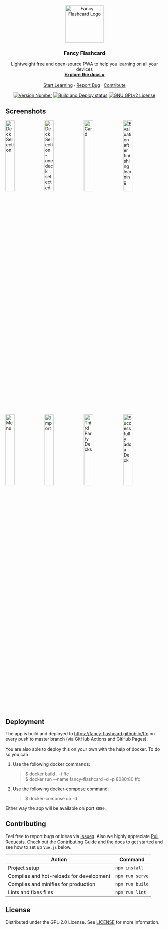 <!-- README inspired by https://github.com/othneildrew/Best-README-Template -->

<p align="center">
  <a href="https://github.com/fancy-flashcard/ffc">
    <img src="src/assets/flash.svg" alt="Fancy Flashcard Logo" width="120" height="120">
  </a>

  <h3 align="center">Fancy Flashcard</h3>

  <p align="center">
    Lightweight free and open-source PWA to help you learning on all your devices
    <br />
    <a href="docs/"><strong>Explore the docs »</strong></a>
    <br />
    <br />
    <a href="https://fancy-flashcard.github.io/ffc/">Start Learning</a>
    ·
    <a href="https://github.com/fancy-flashcard/ffc/issues">Report Bug</a>
    ·
    <a href="CONTRIBUTING.md">Contribute</a>
  </p>

  <p align="center">
    <a href="#readme"
    ><img src="https://img.shields.io/badge/dynamic/json?color=informational&label=version&query=%24.version&url=https%3A%2F%2Fraw.githubusercontent.com%2Ffancy-flashcard%2Fffc%2Fmaster%2Fpackage.json" alt="Version Number"
    ></a>
    <a href="https://github.com/fancy-flashcard/ffc/actions?query=workflow%3A%22Build+and+Deploy%22"
    ><img src="https://img.shields.io/github/workflow/status/fancy-flashcard/ffc/Build%20and%20Deploy" alt="Build and Deploy status"
    ></a>
    <a href="LICENSE"
    ><img src="https://img.shields.io/badge/license-GNU%20GPLv2-success" alt="GNU GPLv2 License"
    ></a>
  </p>
</p>

## Screenshots

<img src="docs/img/deck-selection.png" alt="Deck Selection" width="24%" /> <img src="docs/img/deck-selection-selected.png" alt="Deck Selection - one deck selected" width="24%" /> <img src="docs/img/q-and-a.png" alt="Card" width="24%" /> <img src="docs/img/finish.png" alt="Evaluation after finishing learning" width="24%" /> <img src="docs/img/menu.png" alt="Menu" width="24%" /> <img src="docs/img/import.png" alt="Import" width="24%" /> <img src="docs/img/third-party-decks.png" alt="Third Party Decks" width="24%" /> <img src="docs/img/add-decks.png" alt="Successfully add a Deck" width="24%" /> 

## Deployment
The app is build and deployed to https://fancy-flashcard.github.io/ffc on every push to master branch (via GitHub Actions and GitHub Pages).

You are also able to deploy this on your own with the help of docker.
To do so you can
1. Use the following docker commands:
   > $ docker build . -t ffc <br>
   > $ docker run --name fancy-flashcard -d -p 8080:80 ffc
2. Use the following docker-compose command:
   > $ docker-compose up -d

Either way the app will be available on port ``8080``.

## Contributing
Feel free to report bugs or ideas via [Issues](issues).
Also we highly appreciate [Pull Requests](pulls).
Check out the [Contributing Guide](CONTRIBUTING.md) and the [docs](docs) to get started and see how to set up `Vue.js` below.

| Action                                   | Command         |
| ---------------------------------------- | --------------- |
| Project setup                            | `npm install`   |
| Compiles and hot-reloads for development | `npm run serve` |
| Compiles and minifies for production     | `npm run build` |
| Lints and fixes files                    | `npm run lint`  |

## License

Distributed under the GPL-2.0 License. See [LICENSE](LICENSE) for more information.

